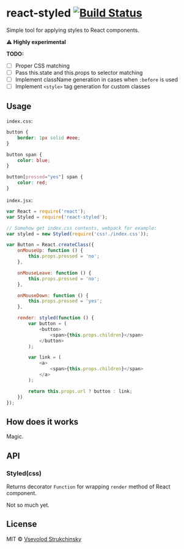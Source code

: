 # react-styled [![Build Status](https://travis-ci.org/floatdrop/react-styled.svg?branch=master)](https://travis-ci.org/floatdrop/react-styled)

Simple tool for applying styles to React components.

:warning: __Highly experimental__

__TODO:__

 * [ ] Proper CSS matching
 * [ ] Pass this.state and this.props to selector matching
 * [ ] Implement className generation in cases when `:before` is used
 * [ ] Implement `<style>` tag generation for custom classes

## Usage

`index.css`:

```css
button {
	border: 1px solid #eee;
}

button span {
	color: blue;
}

button[pressed="yes"] span {
	color: red;
}
```

`index.jsx`:

```js
var React = require('react');
var Styled = require('react-styled');

// Somehow get index.css contents, webpack for example:
var styled = new Styled(require('css!./index.css'));

var Button = React.createClass({
	onMouseUp: function () {
		this.props.pressed = 'no';
	},

	onMouseLeave: function () {
		this.props.pressed = 'no';
	},

	onMouseDown: function () {
		this.props.pressed = 'yes';
	},

	render: styled(function () {
		var button = (
			<button>
				<span>{this.props.children}</span>
			</button>
		);

		var link = (
			<a>
				<span>{this.props.children}</span>
			</a>
		);

		return this.props.url ? button : link;
	})
});
```

## How does it works

Magic.

## API

### Styled(css)

Returns decorator `Function` for wrapping `render` method of React component.

Not so much yet.

## License

MIT © [Vsevolod Strukchinsky](floatdrop@gmail.com)

